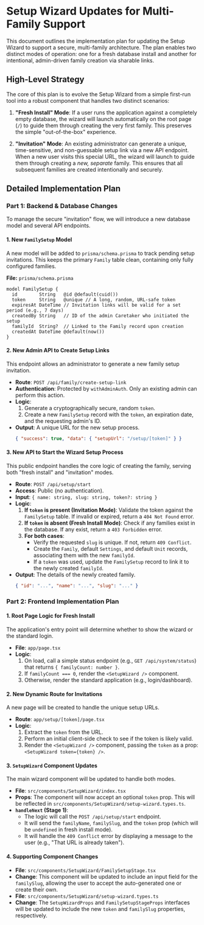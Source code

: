# Setup Wizard Updates for Multi-Family Support

This document outlines the implementation plan for updating the Setup Wizard to support a secure, multi-family architecture. The plan enables two distinct modes of operation: one for a fresh database install and another for intentional, admin-driven family creation via sharable links.

## High-Level Strategy

The core of this plan is to evolve the Setup Wizard from a simple first-run tool into a robust component that handles two distinct scenarios:

1.  **"Fresh Install" Mode**: If a user runs the application against a completely empty database, the wizard will launch automatically on the root page (`/`) to guide them through creating the very first family. This preserves the simple "out-of-the-box" experience.

2.  **"Invitation" Mode**: An existing administrator can generate a unique, time-sensitive, and non-guessable setup link via a new API endpoint. When a new user visits this special URL, the wizard will launch to guide them through creating a *new, separate* family. This ensures that all subsequent families are created intentionally and securely.

## Detailed Implementation Plan

### Part 1: Backend & Database Changes

To manage the secure "invitation" flow, we will introduce a new database model and several API endpoints.

#### 1. New `FamilySetup` Model

A new model will be added to `prisma/schema.prisma` to track pending setup invitations. This keeps the primary `Family` table clean, containing only fully configured families.

**File:** `prisma/schema.prisma`

```prisma
model FamilySetup {
  id        String   @id @default(cuid())
  token     String   @unique // A long, random, URL-safe token
  expiresAt DateTime // Invitation links will be valid for a set period (e.g., 7 days)
  createdBy String   // ID of the admin Caretaker who initiated the setup
  familyId  String?  // Linked to the Family record upon creation
  createdAt DateTime @default(now())
}
```

#### 2. New Admin API to Create Setup Links

This endpoint allows an administrator to generate a new family setup invitation.

-   **Route**: `POST /api/family/create-setup-link`
-   **Authentication**: Protected by `withAdminAuth`. Only an existing admin can perform this action.
-   **Logic**:
    1.  Generate a cryptographically secure, random `token`.
    2.  Create a new `FamilySetup` record with the `token`, an expiration date, and the requesting admin's ID.
-   **Output**: A unique URL for the new setup process.
    ```json
    { "success": true, "data": { "setupUrl": "/setup/[token]" } }
    ```

#### 3. New API to Start the Wizard Setup Process

This public endpoint handles the core logic of creating the family, serving both "fresh install" and "invitation" modes.

-   **Route**: `POST /api/setup/start`
-   **Access**: Public (no authentication).
-   **Input**: `{ name: string, slug: string, token?: string }`
-   **Logic**:
    1.  **If `token` is present (Invitation Mode)**: Validate the token against the `FamilySetup` table. If invalid or expired, return a `404 Not Found` error.
    2.  **If `token` is absent (Fresh Install Mode)**: Check if any families exist in the database. If any exist, return a `403 Forbidden` error.
    3.  **For both cases**:
        -   Verify the requested `slug` is unique. If not, return `409 Conflict`.
        -   Create the `Family`, default `Settings`, and default `Unit` records, associating them with the new `familyId`.
        -   If a `token` was used, update the `FamilySetup` record to link it to the newly created `familyId`.
-   **Output**: The details of the newly created family.
    ```json
    { "id": "...", "name": "...", "slug": "..." }
    ```

### Part 2: Frontend Implementation Plan

#### 1. Root Page Logic for Fresh Install

The application's entry point will determine whether to show the wizard or the standard login.

-   **File**: `app/page.tsx`
-   **Logic**:
    1.  On load, call a simple status endpoint (e.g., `GET /api/system/status`) that returns `{ familyCount: number }`.
    2.  If `familyCount === 0`, render the `<SetupWizard />` component.
    3.  Otherwise, render the standard application (e.g., login/dashboard).

#### 2. New Dynamic Route for Invitations

A new page will be created to handle the unique setup URLs.

-   **Route**: `app/setup/[token]/page.tsx`
-   **Logic**:
    1.  Extract the `token` from the URL.
    2.  Perform an initial client-side check to see if the token is likely valid.
    3.  Render the `<SetupWizard />` component, passing the `token` as a prop: `<SetupWizard token={token} />`.

#### 3. `SetupWizard` Component Updates

The main wizard component will be updated to handle both modes.

-   **File**: `src/components/SetupWizard/index.tsx`
-   **Props**: The component will now accept an optional `token` prop. This will be reflected in `src/components/SetupWizard/setup-wizard.types.ts`.
-   **`handleNext` (Stage 1)**:
    -   The logic will call the `POST /api/setup/start` endpoint.
    -   It will send the `familyName`, `familySlug`, and the `token` prop (which will be `undefined` in fresh install mode).
    -   It will handle the `409 Conflict` error by displaying a message to the user (e.g., "That URL is already taken").

#### 4. Supporting Component Changes

-   **File**: `src/components/SetupWizard/FamilySetupStage.tsx`
-   **Change**: This component will be updated to include an input field for the `familySlug`, allowing the user to accept the auto-generated one or create their own.
-   **File**: `src/components/SetupWizard/setup-wizard.types.ts`
-   **Change**: The `SetupWizardProps` and `FamilySetupStageProps` interfaces will be updated to include the new `token` and `familySlug` properties, respectively. 
